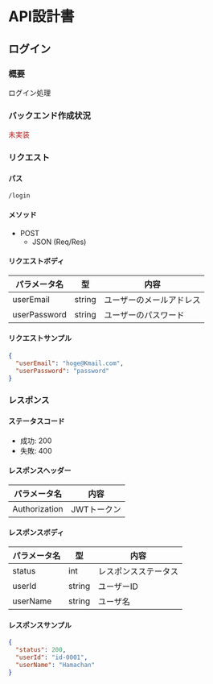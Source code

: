 # API設計書


<!----
未実装：#b22222
実装中：#87cefa
実装：#00fa9a
--->


## ログイン


### 概要

ログイン処理

### バックエンド作成状況
<font color="#b22222">未実装</font>

### リクエスト

#### パス

`/login`

#### メソッド
- POST
  - JSON (Req/Res)

#### リクエストボディ

| パラメータ名       | 型      | 内容           |
|--------------|--------|--------------|
| userEmail       | string | ユーザーのメールアドレス |
| userPassword | string | ユーザーのパスワード   |



#### リクエストサンプル

```JSON
{
  "userEmail": "hoge@Kmail.com",
  "userPassword": "password"
}
```

### レスポンス

#### ステータスコード

- 成功: 200
- 失敗: 400


#### レスポンスヘッダー

| パラメータ名       | 内容      |
|--------------|---------|
| Authorization       | JWTトークン |


#### レスポンスボディ

| パラメータ名       | 型      | 内容         |
|--------------|--------|------------|
| status       | int    | レスポンスステータス |
| userId | string | ユーザーID     |
| userName     | string | ユーザ名       |

#### レスポンスサンプル

```JSON
{
  "status": 200,
  "userId": "id-0001",
  "userName": "Hamachan"
}
```





